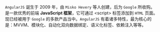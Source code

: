 `AngularJS` 诞生于 2009 年，由 `Misko Hevery` 等人创建，后为 `Google` 所收购。是一款优秀的前端 **JavaScript 框架**，它可通过 &lt;script&gt; 标签添加到 `HTML` 页面。现已经被用于 `Google` 的多款产品当中。`AngularJS` 有着诸多特性，最为核心的是：MVVM、模块化、自动化双向数据绑定、语义化标签、依赖注入等等。